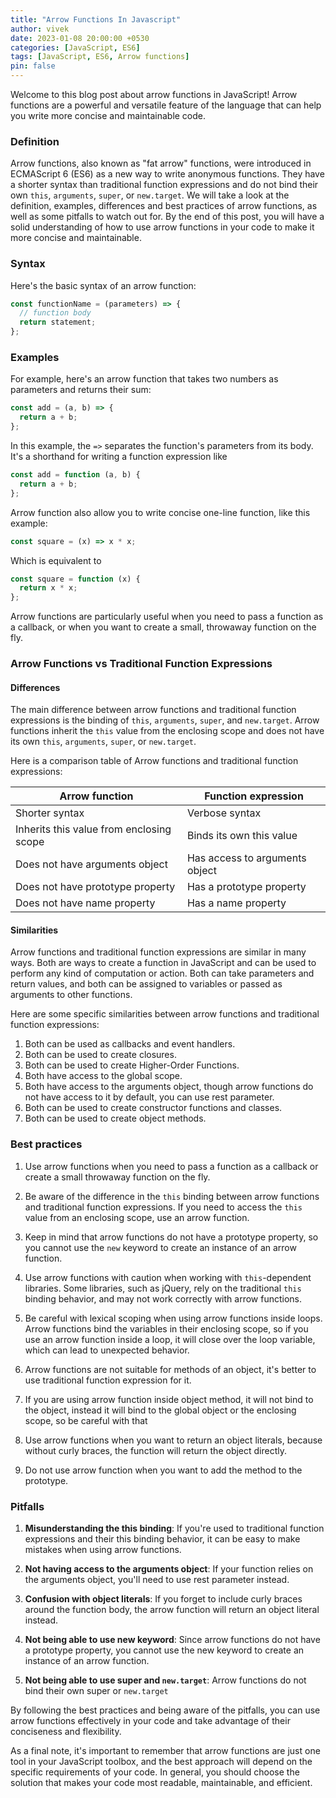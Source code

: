 ```yaml
---
title: "Arrow Functions In Javascript"
author: vivek
date: 2023-01-08 20:00:00 +0530
categories: [JavaScript, ES6]
tags: [JavaScript, ES6, Arrow functions]
pin: false
---
```


Welcome to this blog post about arrow functions in JavaScript! Arrow functions are a powerful and versatile feature of the language that can help you write more concise and maintainable code.

### Definition

Arrow functions, also known as "fat arrow" functions, were introduced in ECMAScript 6 (ES6) as a new way to write anonymous functions. They have a shorter syntax than traditional function expressions and do not bind their own `this`, `arguments`, `super`, or `new.target`. We will take a look at the definition, examples, differences and best practices of arrow functions, as well as some pitfalls to watch out for. By the end of this post, you will have a solid understanding of how to use arrow functions in your code to make it more concise and maintainable.

### Syntax

Here's the basic syntax of an arrow function:

```javascript
const functionName = (parameters) => {
  // function body
  return statement;
};
```

### Examples

For example, here's an arrow function that takes two numbers as parameters and returns their sum:

```javascript
const add = (a, b) => {
  return a + b;
};
```

In this example, the `=>` separates the function's parameters from its body. It's a shorthand for writing a function expression like

```javascript
const add = function (a, b) {
  return a + b;
};
```

Arrow function also allow you to write concise one-line function, like this example:

```javascript
const square = (x) => x * x;
```

Which is equivalent to

```javascript
const square = function (x) {
  return x * x;
};
```

Arrow functions are particularly useful when you need to pass a function as a callback, or when you want to create a small, throwaway function on the fly.

### Arrow Functions vs Traditional Function Expressions

#### Differences

The main difference between arrow functions and traditional function expressions is the binding of `this`, `arguments`, `super`, and `new.target`. Arrow functions inherit the `this` value from the enclosing scope and does not have its own `this`, `arguments`, `super`, or `new.target`.

Here is a comparison table of Arrow functions and traditional function expressions:

| Arrow function                           | Function expression            |
| ---------------------------------------- | ------------------------------ |
| Shorter syntax                           | Verbose syntax                 |
| Inherits this value from enclosing scope | Binds its own this value       |
| Does not have arguments object           | Has access to arguments object |
| Does not have prototype property         | Has a prototype property       |
| Does not have name property              | Has a name property            |

#### Similarities

Arrow functions and traditional function expressions are similar in many ways. Both are ways to create a function in JavaScript and can be used to perform any kind of computation or action. Both can take parameters and return values, and both can be assigned to variables or passed as arguments to other functions.

Here are some specific similarities between arrow functions and traditional function expressions:

1. Both can be used as callbacks and event handlers.
2. Both can be used to create closures.
3. Both can be used to create Higher-Order Functions.
4. Both have access to the global scope.
5. Both have access to the arguments object, though arrow functions do not have access to it by default, you can use rest parameter.
6. Both can be used to create constructor functions and classes.
7. Both can be used to create object methods.

### Best practices

1. Use arrow functions when you need to pass a function as a callback or create a small throwaway function on the fly.

2. Be aware of the difference in the `this` binding between arrow functions and traditional function expressions. If you need to access the `this` value from an enclosing scope, use an arrow function.

3. Keep in mind that arrow functions do not have a prototype property, so you cannot use the `new` keyword to create an instance of an arrow function.

4. Use arrow functions with caution when working with `this`-dependent libraries. Some libraries, such as jQuery, rely on the traditional `this` binding behavior, and may not work correctly with arrow functions.

5. Be careful with lexical scoping when using arrow functions inside loops. Arrow functions bind the variables in their enclosing scope, so if you use an arrow function inside a loop, it will close over the loop variable, which can lead to unexpected behavior.

6. Arrow functions are not suitable for methods of an object, it's better to use traditional function expression for it.

7. If you are using arrow function inside object method, it will not bind to the object, instead it will bind to the global object or the enclosing scope, so be careful with that

8. Use arrow functions when you want to return an object literals, because without curly braces, the function will return the object directly.

9. Do not use arrow function when you want to add the method to the prototype.

### Pitfalls

1. **Misunderstanding the this binding**: If you're used to traditional function expressions and their this binding behavior, it can be easy to make mistakes when using arrow functions.

2. **Not having access to the arguments object**: If your function relies on the arguments object, you'll need to use rest parameter instead.

3. **Confusion with object literals**: If you forget to include curly braces around the function body, the arrow function will return an object literal instead.

4. **Not being able to use new keyword**: Since arrow functions do not have a prototype property, you cannot use the new keyword to create an instance of an arrow function.

5. **Not being able to use super and `new.target`**: Arrow functions do not bind their own super or `new.target`

By following the best practices and being aware of the pitfalls, you can use arrow functions effectively in your code and take advantage of their conciseness and flexibility.

As a final note, it's important to remember that arrow functions are just one tool in your JavaScript toolbox, and the best approach will depend on the specific requirements of your code. In general, you should choose the solution that makes your code most readable, maintainable, and efficient.
